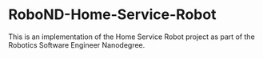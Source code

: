 # RoboND-Home-Service-Robot
This is an implementation of the Home Service Robot project as part of the Robotics Software Engineer Nanodegree.
